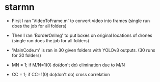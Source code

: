 # starmn 

- First I ran 'VideoToFrame.m' to convert video into frames (single run does the job for all folders)

- Then I ran 'BorderOnImg' to put boxes on original locations of drones (single run does the job for all folders)

- 'MainCode.m' is ran in 30 given folders with YOLOv3 outputs. (30 runs for 30 folders)

- MN = 1; if M/N=1(0) do(don't do) elimination due to M/N

- CC = 1; if CC=1(0) do(don't do) cross correlation
